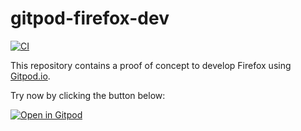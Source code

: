 # gitpod-firefox-dev

[![CI](https://github.com/willdurand/gitpod-firefox-dev/actions/workflows/ci.yml/badge.svg)](https://github.com/willdurand/gitpod-firefox-dev/actions/workflows/ci.yml)

This repository contains a proof of concept to develop Firefox using
[Gitpod.io][].

Try now by clicking the button below:

[![Open in Gitpod](https://gitpod.io/button/open-in-gitpod.svg)](https://gitpod.io/#https://github.com/willdurand/gitpod-firefox-dev)

[gitpod.io]: https://gitpod.io/
